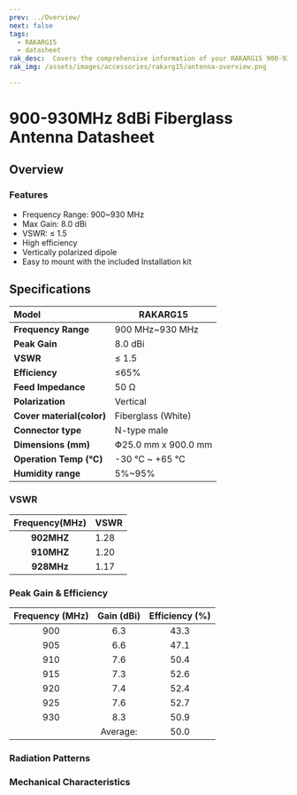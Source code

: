 ```yaml
---
prev: ../Overview/
next: false
tags:
  - RAKARG15
  - datasheet
rak_desc:  Covers the comprehensive information of your RAKARG15 900-930MHz 8dBi Fiberglass Antenna to help you in using it. This information includes technical specifications and characteristics.
rak_img: /assets/images/accessories/rakarg15/antenna-overview.png

---
```


# 900-930MHz 8dBi Fiberglass Antenna Datasheet

## Overview

### Features

-   Frequency Range: 900~930&nbsp;MHz
-   Max Gain: 8.0&nbsp;dBi
-   VSWR: ≤ 1.5
-   High efficiency
-   Vertically polarized dipole
-   Easy to mount with the included Installation kit

<rk-img
  src="/assets/images/accessories/rakarg15/antenna-overview.png"
  width="70%"
  caption="RAKARG15 Overview"
/>

## Specifications

| Model                     | RAKARG15                      |
| :------------------------ | ----------------------------- |
| **Frequency Range**       | 900&nbsp;MHz~930&nbsp;MHz     |
| **Peak Gain**             | 8.0&nbsp;dBi                  |
| **VSWR**                  | ≤ 1.5                         |
| **Efficiency**            | ≤65%                          |
| **Feed Impedance**        | 50&nbsp;Ω                     |
| **Polarization**          | Vertical                      |
| **Cover material(color)** | Fiberglass (White)           |
| **Connector type**        | N-type male                   |
| **Dimensions (mm)**       | Փ25.0&nbsp;mm x 900.0&nbsp;mm |
| **Operation Temp (°C)**   | -30&nbsp;°C ~ +65&nbsp;°C     |
| **Humidity range**        | 5%~95%                        |

### VSWR

| **Frequency(MHz)** | VSWR |
| :----------------: | ---- |
|     **902MHZ**     | 1.28 |
|     **910MHZ**     | 1.20 |
|     **928MHz**     | 1.17 |

<rk-img
  src="/assets/images/accessories/rakarg15/vswr.png"
  width="70%"
  caption="RAKARG15 VSWR graph"
/>

### Peak Gain & Efficiency

| **Frequency (MHz)** | **Gain (dBi)** | **Efficiency (%)** |
| :-----------------: | :------------: | :----------------: |
|         900         |      6.3       |        43.3        |
|         905         |      6.6       |        47.1        |
|         910         |      7.6       |        50.4        |
|         915         |      7.3       |        52.6        |
|         920         |      7.4       |        52.4        |
|         925         |      7.6       |        52.7        |
|         930         |      8.3       |        50.9        |
|                     |    Average:    |        50.0        |

### Radiation Patterns

<rk-img
  src="/assets/images/accessories/rakarg15/900.png"
  width="70%"
  caption="Radiation pattern at 900MHz"
/>

<rk-img
  src="/assets/images/accessories/rakarg15/910.png"
  width="70%"
  caption="Radiation pattern at 910MHz"
/>

<rk-img
  src="/assets/images/accessories/rakarg15/920.png"
  width="70%"
  caption="Radiation pattern at 920MHz"
/>

<rk-img
  src="/assets/images/accessories/rakarg15/930.png"
  width="70%"
  caption="Radiation pattern at 930MHz"
/>


### Mechanical Characteristics

<rk-img
  src="/assets/images/accessories/rakarg15/8dBi_dimensions.png"
  width="60%"
  caption="RAKARG15 Antenna dimensions"
/>
